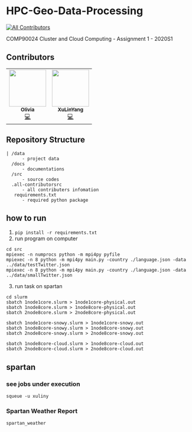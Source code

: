 # HPC-Geo-Data-Processing
<!-- ALL-CONTRIBUTORS-BADGE:START - Do not remove or modify this section -->
[![All Contributors](https://img.shields.io/badge/all_contributors-1-orange.svg?style=flat-square)](#contributors-)
<!-- ALL-CONTRIBUTORS-BADGE:END -->
COMP90024 Cluster and Cloud Computing - Assignment 1 - 2020S1

## Contributors
<!-- ALL-CONTRIBUTORS-LIST:START - Do not remove or modify this section -->
<!-- prettier-ignore-start -->
<!-- markdownlint-disable -->
<table>
  <tr>
    <td align="center"><a href="https://github.com/Olivia0012"><img src="https://avatars3.githubusercontent.com/u/55537942?v=4" width="100px;" alt=""/><br /><sub><b>Olivia</b></sub></a><br /><a href="https://github.com/yangxvlin/HPC-Geo-Data-Processing/commits?author=Olivia0012" title="Code">💻</a></td>
    <td align="center"><a href="https://yangxvlin.github.io"><img src="https://avatars2.githubusercontent.com/u/26871369?v=4" width="100px;" alt=""/><br /><sub><b>XuLinYang</b></sub></a><br /><a href="https://github.com/yangxvlin/HPC-Geo-Data-Processing/commits?author=yangxvlin" title="Code">💻</a></td>

  </tr>
</table>

## Repository Structure
```
| /data 
      - project data
  /docs 
      - documentations
  /src
      - source codes
  .all-contributorsrc 
      - all contributers infomation
   requirements.txt
      - required python package
```

## how to run
1. ```pip install -r requirements.txt```
2. run program on computer
```
cd src
mpiexec -n numprocs python -m mpi4py pyfile
mpiexec -n 8 python -m mpi4py main.py -country ./language.json -data ../data/testTwitter.json
mpiexec -n 8 python -m mpi4py main.py -country ./language.json -data ../data/smallTwitter.json
```
3. run task on spartan
```
cd slurm
sbatch 1node1core.slurm > 1node1core-physical.out
sbatch 1node8core.slurm > 1node8core-physical.out
sbatch 2node8core.slurm > 2node8core-physical.out

sbatch 1node1core-snowy.slurm > 1node1core-snowy.out
sbatch 1node8core-snowy.slurm > 1node8core-snowy.out
sbatch 2node8core-snowy.slurm > 2node8core-snowy.out

sbatch 1node8core-cloud.slurm > 1node8core-cloud.out
sbatch 2node8core-cloud.slurm > 2node8core-cloud.out
```

## spartan
### see jobs under execution
```squeue -u xuliny```
### Spartan Weather Report 
```spartan_weather```
